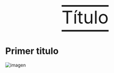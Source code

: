 <p style="text-decoration-line: underline overline; text-align:center; font-size: 4em; text-underline-offset: 20px"> Título</p>

# Primer titulo

![imagen](../static/e1-1.png)

